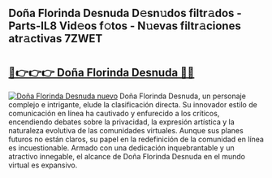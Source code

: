 ## Doña Florinda Desnuda D𝚎sn𝚞dos filtr𝚊dos - Parts-IL8 Vid𝚎os f𝚘tos - N𝚞evas filtr𝚊ciones atr𝚊ctivas 7ZWET

# <h2><a href="http://mb0nc1.tromn.icu/?c=Do%c3%b1a+Florinda+Desnuda">🔗👉👉👉 Doña Florinda Desnuda 🔗🔗</a></h2>

[![Doña Florinda Desnuda nuevo](https://i.imgur.com/pEAQMta.gif)](http://mb0nc1.tromn.icu/?c=Do%c3%b1a+Florinda+Desnuda)
Doña Florinda Desnuda, un personaje complejo e intrigante, elude la clasificación directa. Su innovador estilo de comunicación en línea ha cautivado y enfurecido a los críticos, encendiendo debates sobre la privacidad, la expresión artística y la naturaleza evolutiva de las comunidades virtuales. Aunque sus planes futuros no están claros, su papel en la redefinición de la comunidad en línea es incuestionable. Armado con una dedicación inquebrantable y un atractivo innegable, el alcance de Doña Florinda Desnuda en el mundo virtual es expansivo.

